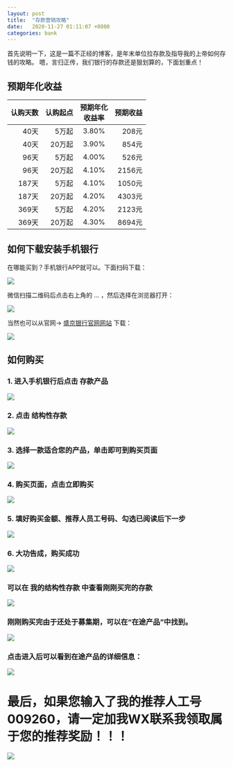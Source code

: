 ```yaml
---
layout: post
title:  "存款营销攻略"
date:   2020-11-27 01:11:07 +0800
categories: bank
---
```


首先说明一下，这是一篇不正经的博客，是年末单位拉存款及指导我的上帝如何存钱的攻略。
嗯，言归正传，我们银行的存款还是狠划算的，下面划重点！

## 预期年化收益

| 认购天数   | 认购起点  | 预期年化<br>收益率 | 预期收益  |
| ----: | ----: | :----: | ---: |
| 40天 | 5万起 |3.80% | 208元 |
| 40天 | 20万起 |3.90% | 854元 |
| 96天 | 5万起 |4.00% | 526元 |
| 96天 | 20万起 |4.10% | 2156元 |
| 187天 | 5万起 |4.10% | 1050元 |
| 187天 | 20万起 |4.20% | 4303元 |
| 369天 | 5万起 |4.20% | 2123元 |
| 369天 | 20万起 |4.30% | 8694元 |


## 如何下载安装手机银行
在哪能买到？手机银行APP就可以。下面扫码下载：

![](http://yinyang.space/img/20201127_bank_qr.png)




微信扫描二维码后点击右上角的 ... ，然后选择在浏览器打开：

![](http://yinyang.space/img/20201127_bank00.png)




当然也可以从官网-> [盛京银行官网网站](http://www.shengjingbank.com.cn/) 下载：

![](http://yinyang.space/img/20201127_bank1.png)



## 如何购买
### 1. 进入手机银行后点击 **存款产品**
![](http://yinyang.space/img/20201127_bank01.png)




### 2. 点击 **结构性存款**
![](http://yinyang.space/img/20201127_bank2.png)





### 3. 选择一款适合您的产品，单击即可到购买页面
![](http://yinyang.space/img/20201127_bank03.png)





### 4. 购买页面，点击立即购买
![](http://yinyang.space/img/20201127_bank04.png)





### 5. 填好购买金额、推荐人员工号码、勾选已阅读后下一步
![](http://yinyang.space/img/20201127_bank05.png)





### 6. 大功告成，购买成功
![](http://yinyang.space/img/20201127_bank06.png)





### 可以在 **我的结构性存款** 中查看刚刚买完的存款
![](http://yinyang.space/img/20201127_bank07.png)





### 刚刚购买完由于还处于募集期，可以在“在途产品”中找到。
![](http://yinyang.space/img/20201127_bank08.png)





### 点击进入后可以看到在途产品的详细信息：
![](http://yinyang.space/img/20201127_bank09.png)





# 最后，如果您输入了我的推荐人工号009260，请一定加我WX联系我领取属于您的推荐奖励！！！
![](http://yinyang.space/img/20201127_myqr.png)


